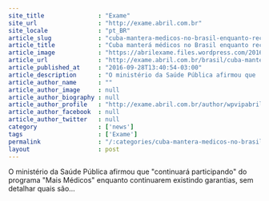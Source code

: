 ```yaml
---
site_title               : "Exame"
site_url                 : "http://exame.abril.com.br"
site_locale              : "pt_BR"
article_slug             : "cuba-mantera-medicos-no-brasil-enquanto-receber-garantias"
article_title            : "Cuba manterá médicos no Brasil enquanto receber “garantias”"
article_image            : "https://abrilexame.files.wordpress.com/2016/10/size_960_16_9_abr260813vac_8827.jpg?quality=70&strip=all&w=960"
article_url              : "http://exame.abril.com.br/brasil/cuba-mantera-medicos-no-brasil-enquanto-receber-garantias/"
article_published_at     : "2016-09-28T13:40:54-03:00"
article_description      : "O ministério da Saúde Pública afirmou que 'continuará participando' do programa 'Mais Médicos' enquanto continuarem existindo garantias, sem detalhar quais são..."
article_author_name      : ""
article_author_image     : null
article_author_biography : null
article_author_profile   : "http://exame.abril.com.br/author/wpvipabril/"
article_author_facebook  : null
article_author_twitter   : null
category                 : ['news']
tags                     : ['Exame']
permalink                : "/:categories/cuba-mantera-medicos-no-brasil-enquanto-receber-garantias/"
layout                   : post
---
```


O ministério da Saúde Pública afirmou que "continuará participando" do programa "Mais Médicos" enquanto continuarem existindo garantias, sem detalhar quais são...
